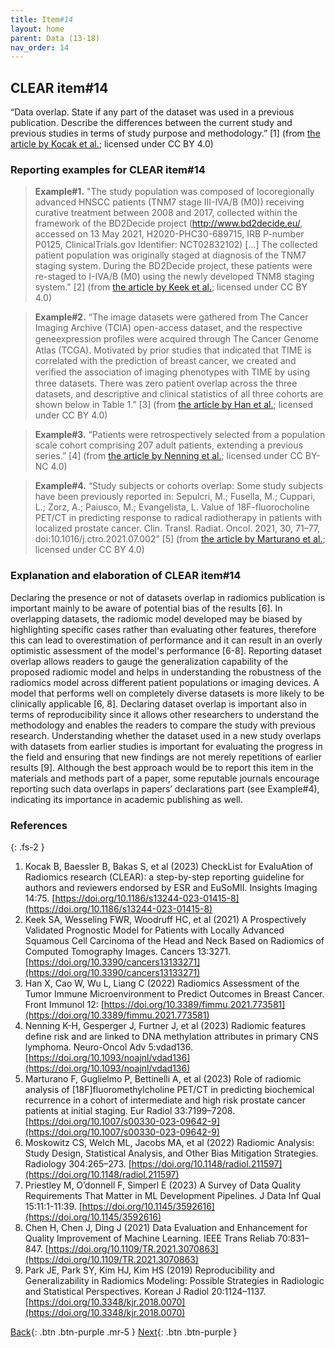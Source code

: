 ```yaml
---
title: Item#14
layout: home
parent: Data (13-18)
nav_order: 14
---
```


## CLEAR item#14


“Data overlap. State if any part of the dataset was used in a previous publication. Describe the differences between the current study and previous studies in terms of study purpose and methodology.” [1] (from [the article by Kocak et al.](https://insightsimaging.springeropen.com/articles/10.1186/s13244-023-01415-8); licensed under CC BY 4.0)


### Reporting examples for CLEAR item#14

> **Example#1.** "The study population was composed of locoregionally advanced HNSCC patients (TNM7 stage III-IVA/B (M0)) receiving curative treatment between 2008 and 2017, collected within the framework of the BD2Decide project (http://www.bd2decide.eu/, accessed on 13 May 2021, H2020-PHC30-689715, IRB P-number P0125, ClinicalTrials.gov Identifier: NCT02832102) [...] The collected patient population was originally staged at diagnosis of the TNM7 staging system. During the BD2Decide project, these patients were re-staged to I-IVA/B (M0) using the newly developed TNM8 staging system." [2] (from [the article by Keek et al.](https://doi.org/10.3390/cancers13133271); licensed under CC BY 4.0)

> **Example#2.** “The image datasets were gathered from The Cancer Imaging Archive (TCIA) open-access dataset, and the respective geneexpression proﬁles were acquired through The Cancer Genome Atlas (TCGA). Motivated by prior studies that indicated that TIME is correlated with the prediction of breast cancer, we created and veriﬁed the association of imaging phenotypes with TIME by using three datasets. There was zero patient overlap across the three datasets, and descriptive and clinical statistics of all three cohorts are shown below in Table 1.” [3] (from [the article by Han et al.](https://doi.org/10.3389/fimmu.2021.773581); licensed under CC BY 4.0)

> **Example#3.** “Patients were retrospectively selected from a population scale cohort comprising 207 adult patients, extending a previous series.” [4] (from [the article by Nenning et al.](https://doi.org/10.1093/noajnl/vdad136); licensed under CC BY-NC 4.0)

> **Example#4.** “Study subjects or cohorts overlap: Some study subjects have been previously reported in: Sepulcri, M.; Fusella, M.; Cuppari, L.; Zorz, A.; Paiusco, M.; Evangelista, L. Value of 18F-fluorocholine PET/CT in predicting response to radical radiotherapy in patients with localized prostate cancer. Clin. Transl. Radiat. Oncol. 2021, 30, 71–77, doi:10.1016/j.ctro.2021.07.002” [5] (from [the article by Marturano et al.](https://doi.org/10.1007/s00330-023-09642-9); licensed under CC BY 4.0)

### Explanation and elaboration of CLEAR item#14

Declaring the presence or not of datasets overlap in radiomics publication is important mainly to be aware of potential bias of the results [6]. In overlapping datasets, the radiomic model developed may be biased by highlighting specific cases rather than evaluating other features, therefore this can lead to overestimation of performance and it can result in an overly optimistic assessment of the model's performance [6-8].  Reporting dataset overlap allows readers to gauge the generalization capability of the proposed radiomic model and helps in understanding the robustness of the radiomics model across different patient populations or imaging devices. A model that performs well on completely diverse datasets is more likely to be clinically applicable [6, 8]. Declaring dataset overlap is important also in terms of reproducibility since it allows other researchers to understand the methodology and enables the readers to compare the study with previous research. Understanding whether the dataset used in a new study overlaps with datasets from earlier studies is important for evaluating the progress in the field and ensuring that new findings are not merely repetitions of earlier results [9]. Although the best approach would be to report this item in the materials and methods part of a paper, some reputable journals encourage reporting such data overlaps in papers’ declarations part (see Example#4), indicating its importance in academic publishing as well.


### References

{: .fs-2 }

1. 	Kocak B, Baessler B, Bakas S, et al (2023) CheckList for EvaluAtion of Radiomics research (CLEAR): a step-by-step reporting guideline for authors and reviewers endorsed by ESR and EuSoMII. Insights Imaging 14:75. [https://doi.org/10.1186/s13244-023-01415-8](https://doi.org/10.1186/s13244-023-01415-8)
2. 	Keek SA, Wesseling FWR, Woodruff HC, et al (2021) A Prospectively Validated Prognostic Model for Patients with Locally Advanced Squamous Cell Carcinoma of the Head and Neck Based on Radiomics of Computed Tomography Images. Cancers 13:3271. [https://doi.org/10.3390/cancers13133271](https://doi.org/10.3390/cancers13133271)
3. 	Han X, Cao W, Wu L, Liang C (2022) Radiomics Assessment of the Tumor Immune Microenvironment to Predict Outcomes in Breast Cancer. Front Immunol 12: [https://doi.org/10.3389/fimmu.2021.773581](https://doi.org/10.3389/fimmu.2021.773581)
4. 	Nenning K-H, Gesperger J, Furtner J, et al (2023) Radiomic features define risk and are linked to DNA methylation attributes in primary CNS lymphoma. Neuro-Oncol Adv 5:vdad136. [https://doi.org/10.1093/noajnl/vdad136](https://doi.org/10.1093/noajnl/vdad136)
5. 	Marturano F, Guglielmo P, Bettinelli A, et al (2023) Role of radiomic analysis of [18F]fluoromethylcholine PET/CT in predicting biochemical recurrence in a cohort of intermediate and high risk prostate cancer patients at initial staging. Eur Radiol 33:7199–7208. [https://doi.org/10.1007/s00330-023-09642-9](https://doi.org/10.1007/s00330-023-09642-9)
6. 	Moskowitz CS, Welch ML, Jacobs MA, et al (2022) Radiomic Analysis: Study Design, Statistical Analysis, and Other Bias                     Mitigation Strategies. Radiology 304:265–273. [https://doi.org/10.1148/radiol.211597](https://doi.org/10.1148/radiol.211597)
7. 	Priestley M, O’donnell F, Simperl E (2023) A Survey of Data Quality Requirements That Matter in ML Development Pipelines. J Data Inf Qual 15:11:1-11:39. [https://doi.org/10.1145/3592616](https://doi.org/10.1145/3592616)
8. 	Chen H, Chen J, Ding J (2021) Data Evaluation and Enhancement for Quality Improvement of Machine Learning. IEEE Trans Reliab 70:831–847. [https://doi.org/10.1109/TR.2021.3070863](https://doi.org/10.1109/TR.2021.3070863)
9. 	Park JE, Park SY, Kim HJ, Kim HS (2019) Reproducibility and Generalizability in Radiomics Modeling: Possible Strategies in Radiologic and Statistical Perspectives. Korean J Radiol 20:1124–1137. [https://doi.org/10.3348/kjr.2018.0070](https://doi.org/10.3348/kjr.2018.0070)


[Back](https://radiomic.github.io/CLEAR-E3/docs/Item13.html){: .btn .btn-purple .mr-5 }
[Next](https://radiomic.github.io/CLEAR-E3/docs/Item15.html){: .btn .btn-purple   }









